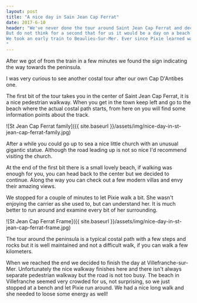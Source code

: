 ```yaml
---
layout: post
title: "A nice day in Sain Jean Cap Ferrat"
date: 2017-6-10
header: "We've never done the tour around Saint Jean Cap Ferrat and decided that after a challenging hike to Gourdon we needed something nice and relaxing. 
But do not think for a second that for us it would be a day on a beach or staying home. For us nice and relaxing is a 16 km long walk around a picturesque peninsula with a costal path and nice beaches.
We took an early train to Beaulieu-Sur-Mer. Ever since Pixie learned walking even an easy train ride can be challenging, she refuses to sit and it takes both of us and a lot of energy to entertain her.
"
---
```


After we got of from the train in a few minutes we found the sign indicating the way towards the peninsula. 

I was very curious to see another costal tour after our own Cap D'Antibes one.

The first bit of the tour takes you in the center of Saint Jean Cap Ferrat, it is a nice pedestrian walkway. When you get in the town keep left and go to the beach where the actual costal path starts, from here on you will find some information points about the track. 

![St Jean Cap Ferrat family]({{ site.baseurl }}/assets/img/nice-day-in-st-jean-cap-ferrat-family.jpg)

After a while you could go up to sea a nice little church with an unusual gigantic statue. Although the road leading up is not so nice I'd recommend visiting the church. 

At the end of the first bit there is a small lovely beach, if walking was enough for you, you can head back to the center but we decided to continue.
Along the way you can check out a few modern villas and envy their amazing views.

We stopped for a couple of minutes to let Pixie walk a bit. She wasn't enjoying the carrier as she used to, but can understand her. It is much better to run around and examine every bit of her surrounding.

![St Jean Cap Ferrat Frame]({{ site.baseurl }}/assets/img/nice-day-in-st-jean-cap-ferrat-frame.jpg)
 
The tour around the peninsula is a typical costal path with a few steps and rocks but it is well maintained and not a difficult walk, if you can walk a few kilometers. 

When we reached the end we decided to finish the day at Villefranche-sur-Mer. 
Unfortunately the nice walkway finishes here and there isn't always separate pedestrian walkway but the road is not too busy.
The beach in Villefranche seemed very crowded for us, not surprising, so we just stopped at a bench and let Pixie run around.
We had a nice long walk and she needed to loose some energy as well!